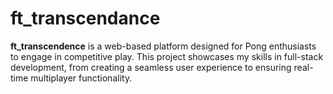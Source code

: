 # ft_transcendance
**ft_transcendence** is a web-based platform designed for Pong enthusiasts to engage in competitive play. This project showcases my skills in full-stack development, from creating a seamless user experience to ensuring real-time multiplayer functionality.

